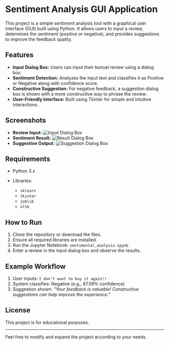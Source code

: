 # Sentiment Analysis GUI Application

This project is a simple sentiment analysis tool with a graphical user interface (GUI) built using Python. It allows users to input a review, determines the sentiment (positive or negative), and provides suggestions to improve the feedback quality.

## Features

* **Input Dialog Box:** Users can input their textual review using a dialog box.
* **Sentiment Detection:** Analyzes the input text and classifies it as Positive or Negative along with confidence score.
* **Constructive Suggestion:** For negative feedback, a suggestion dialog box is shown with a more constructive way to phrase the review.
* **User-Friendly Interface:** Built using Tkinter for simple and intuitive interactions.

## Screenshots

* **Review Input:**
  ![Input Dialog Box](dialog_box_for_input.png)
* **Sentiment Result:**
  ![Result Dialog Box](result_dialogbox.png)
* **Suggestion Output:**
  ![Suggestion Dialog Box](suggest_dialogbox.png)

## Requirements

* Python 3.x
* Libraries:

  * `sklearn`
  * `tkinter`
  * `joblib`
  * `nltk`

## How to Run

1. Clone the repository or download the files.
2. Ensure all required libraries are installed.
3. Run the Jupyter Notebook: `sentimental_analysis.ipynb`
4. Enter a review in the input dialog box and observe the results.

## Example Workflow

1. User inputs: `I don't want to buy it again!!`
2. System classifies: Negative (e.g., 67.59% confidence)
3. Suggestion shown: *"Your feedback is valuable! Constructive suggestions can help improve the experience."*

## License

This project is for educational purposes.

---

Feel free to modify and expand the project according to your needs.
